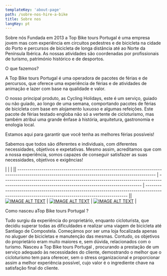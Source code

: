 ```yaml
---
templateKey: 'about-page'
path: /sobre-nos-hire-a-bike
title: Sobre nos
langKey: pt
---
```

Sobre nós
Fundada em 2013 a Top Bike tours Portugal é uma empresa jovem mas com experiência em circuitos pedestres e de bicicleta na cidade do Porto e percursos de bicicleta de longa distância até ao Norte da Península Ibérica. As nossas atividades são coordenadas por profissionais de turismo, património histórico e de desportos.

 

 

O que fazemos?

 

A Top Bike tours Portugal é uma operadora de pacotes de férias e de percursos, que oferece uma experiência de férias e de atividades de animação e lazer com base na qualidade e valor.

 

O nosso principal produto, as Cycling Holidays, este é um serviço, guiado ou não guiado, ao longo de uma semana, comportando pacotes de férias de bicicleta com base em alojamento luxuoso e algumas refeições. Este pacote de férias testado engloba não só a vertente de cicloturismo, mas também atribui uma grande ênfase à história, arquitetura, gastronomia e enologia local.

 

Estamos aqui para garantir que você tenha as melhores férias possíveis!

 

Sabemos que todos são diferentes e individuais, com diferentes necessidades, objetivos e expetativas. Mesmo assim, acreditamos que com a nossa experiência, somos capazes de conseguir satisfazer as suas necessidades, objetivos e exigências!


|                                                                                                                                                     |                                                                                                                                                     |                                                                                                                                                     || --------------------------------------------------------------------------------------------------------------------------------------------------- | --------------------------------------------------------------------------------------------------------------------------------------------------- | --------------------------------------------------------------------------------------------------------------------------------------------------- || [![IMAGE ALT TEXT](https://img.youtube.com/vi/zO2uuYBtgt4/0.jpg)](https://youtu.be/zO2uuYBtgt4 "Guided Bike tour Santiago de Compostela 15/05/2018") | [![IMAGE ALT TEXT](https://img.youtube.com/vi/zO2uuYBtgt4/0.jpg)](https://youtu.be/zO2uuYBtgt4 "Guided Bike tour Santiago de Compostela 15/05/2018") | [![IMAGE ALT TEXT](https://img.youtube.com/vi/zO2uuYBtgt4/0.jpg)](https://youtu.be/zO2uuYBtgt4 "Guided Bike tour Santiago de Compostela 15/05/2018") |

Como nasceu aTop Bike tours Portugal ?

Tudo surgiu da experiência do proprietário, enquanto cicloturista, que decidiu superar todas as dificuldades e realizar uma viagem de bicicleta até Santiago de Compostela. Começámos por ser uma loja focalizada apenas no aluguer de bicicletas e manutenção das mesmas. Contudo, os objetivos do proprietário eram muito maiores e, sem dúvida, relacionados com o turismo. Nasceu a Top Bike tours Portugal , procurando a prestação de um serviço adequado às necessidades do cliente, demostrando o melhor que o cicloturismo tem para oferecer, sem o stress organizacional e proporcionar assim a melhor experiência possível, cujo valor é o ingrediente chave na satisfação final do cliente.